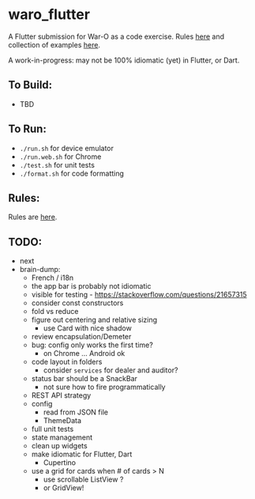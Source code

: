 waro_flutter
=========

A Flutter submission for War-O as a code exercise. Rules [here](Rules.md) and collection of examples [here](https://github.com/peidevs/Resources/blob/master/Examples.md).

A work-in-progress: may not be 100% idiomatic (yet) in Flutter, or Dart.


To Build:
---------

* TBD

To Run:
---------

* `./run.sh` for device emulator
* `./run.web.sh` for Chrome
* `./test.sh` for unit tests
* `./format.sh` for code formatting

Rules:
---------

Rules are [here](Rules.md).

TODO:
---------

* next
* brain-dump:
    - French / i18n
    - the app bar is probably not idiomatic
    - visible for testing - https://stackoverflow.com/questions/21657315
    - consider const constructors
    - fold vs reduce
    - figure out centering and relative sizing
        - use Card with nice shadow
    - review encapsulation/Demeter
    - bug: config only works the first time?
        - on Chrome ... Android ok
    - code layout in folders
        - consider `services` for dealer and auditor?
    - status bar should be a SnackBar
        - not sure how to fire programmatically
    - REST API strategy
    - config 
        - read from JSON file 
        - ThemeData
    - full unit tests
    - state management
    - clean up widgets
    - make idiomatic for Flutter, Dart 
        - Cupertino
    - use a grid for cards when # of cards > N
        - use scrollable ListView ?
        - or GridView! 
